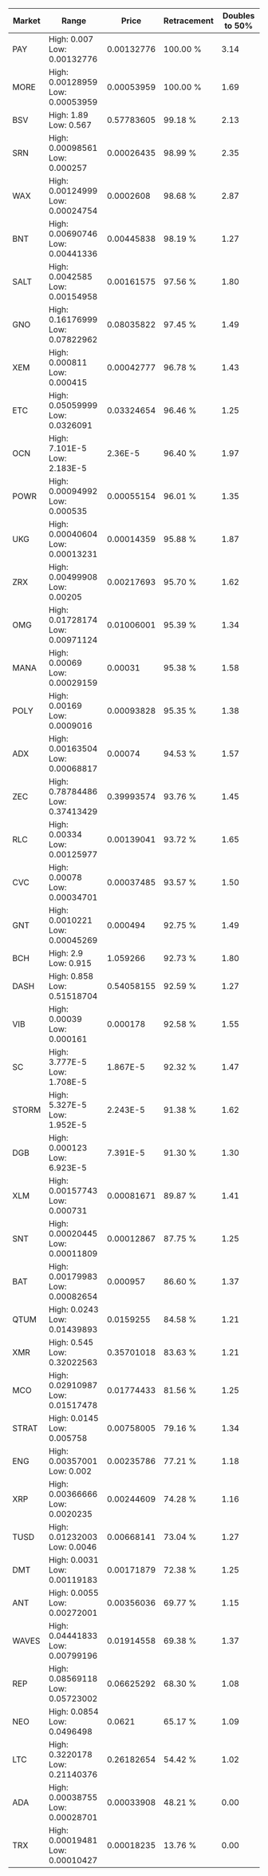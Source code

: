 | Market | Range | Price| Retracement | Doubles to 50% |
| --- | --- | --- | --- | --- |
| PAY | High: 0.007<br />Low: 0.00132776 | 0.00132776 | 100.00 % | 3.14 |
| MORE | High: 0.00128959<br />Low: 0.00053959 | 0.00053959 | 100.00 % | 1.69 |
| BSV | High: 1.89<br />Low: 0.567 | 0.57783605 | 99.18 % | 2.13 |
| SRN | High: 0.00098561<br />Low: 0.000257 | 0.00026435 | 98.99 % | 2.35 |
| WAX | High: 0.00124999<br />Low: 0.00024754 | 0.0002608 | 98.68 % | 2.87 |
| BNT | High: 0.00690746<br />Low: 0.00441336 | 0.00445838 | 98.19 % | 1.27 |
| SALT | High: 0.0042585<br />Low: 0.00154958 | 0.00161575 | 97.56 % | 1.80 |
| GNO | High: 0.16176999<br />Low: 0.07822962 | 0.08035822 | 97.45 % | 1.49 |
| XEM | High: 0.000811<br />Low: 0.000415 | 0.00042777 | 96.78 % | 1.43 |
| ETC | High: 0.05059999<br />Low: 0.0326091 | 0.03324654 | 96.46 % | 1.25 |
| OCN | High: 7.101E-5<br />Low: 2.183E-5 | 2.36E-5 | 96.40 % | 1.97 |
| POWR | High: 0.00094992<br />Low: 0.000535 | 0.00055154 | 96.01 % | 1.35 |
| UKG | High: 0.00040604<br />Low: 0.00013231 | 0.00014359 | 95.88 % | 1.87 |
| ZRX | High: 0.00499908<br />Low: 0.00205 | 0.00217693 | 95.70 % | 1.62 |
| OMG | High: 0.01728174<br />Low: 0.00971124 | 0.01006001 | 95.39 % | 1.34 |
| MANA | High: 0.00069<br />Low: 0.00029159 | 0.00031 | 95.38 % | 1.58 |
| POLY | High: 0.00169<br />Low: 0.0009016 | 0.00093828 | 95.35 % | 1.38 |
| ADX | High: 0.00163504<br />Low: 0.00068817 | 0.00074 | 94.53 % | 1.57 |
| ZEC | High: 0.78784486<br />Low: 0.37413429 | 0.39993574 | 93.76 % | 1.45 |
| RLC | High: 0.00334<br />Low: 0.00125977 | 0.00139041 | 93.72 % | 1.65 |
| CVC | High: 0.00078<br />Low: 0.00034701 | 0.00037485 | 93.57 % | 1.50 |
| GNT | High: 0.0010221<br />Low: 0.00045269 | 0.000494 | 92.75 % | 1.49 |
| BCH | High: 2.9<br />Low: 0.915 | 1.059266 | 92.73 % | 1.80 |
| DASH | High: 0.858<br />Low: 0.51518704 | 0.54058155 | 92.59 % | 1.27 |
| VIB | High: 0.00039<br />Low: 0.000161 | 0.000178 | 92.58 % | 1.55 |
| SC | High: 3.777E-5<br />Low: 1.708E-5 | 1.867E-5 | 92.32 % | 1.47 |
| STORM | High: 5.327E-5<br />Low: 1.952E-5 | 2.243E-5 | 91.38 % | 1.62 |
| DGB | High: 0.000123<br />Low: 6.923E-5 | 7.391E-5 | 91.30 % | 1.30 |
| XLM | High: 0.00157743<br />Low: 0.000731 | 0.00081671 | 89.87 % | 1.41 |
| SNT | High: 0.00020445<br />Low: 0.00011809 | 0.00012867 | 87.75 % | 1.25 |
| BAT | High: 0.00179983<br />Low: 0.00082654 | 0.000957 | 86.60 % | 1.37 |
| QTUM | High: 0.0243<br />Low: 0.01439893 | 0.0159255 | 84.58 % | 1.21 |
| XMR | High: 0.545<br />Low: 0.32022563 | 0.35701018 | 83.63 % | 1.21 |
| MCO | High: 0.02910987<br />Low: 0.01517478 | 0.01774433 | 81.56 % | 1.25 |
| STRAT | High: 0.0145<br />Low: 0.005758 | 0.00758005 | 79.16 % | 1.34 |
| ENG | High: 0.00357001<br />Low: 0.002 | 0.00235786 | 77.21 % | 1.18 |
| XRP | High: 0.00366666<br />Low: 0.0020235 | 0.00244609 | 74.28 % | 1.16 |
| TUSD | High: 0.01232003<br />Low: 0.0046 | 0.00668141 | 73.04 % | 1.27 |
| DMT | High: 0.0031<br />Low: 0.00119183 | 0.00171879 | 72.38 % | 1.25 |
| ANT | High: 0.0055<br />Low: 0.00272001 | 0.00356036 | 69.77 % | 1.15 |
| WAVES | High: 0.04441833<br />Low: 0.00799196 | 0.01914558 | 69.38 % | 1.37 |
| REP | High: 0.08569118<br />Low: 0.05723002 | 0.06625292 | 68.30 % | 1.08 |
| NEO | High: 0.0854<br />Low: 0.0496498 | 0.0621 | 65.17 % | 1.09 |
| LTC | High: 0.3220178<br />Low: 0.21140376 | 0.26182654 | 54.42 % | 1.02 |
| ADA | High: 0.00038755<br />Low: 0.00028701 | 0.00033908 | 48.21 % | 0.00 |
| TRX | High: 0.00019481<br />Low: 0.00010427 | 0.00018235 | 13.76 % | 0.00 |
